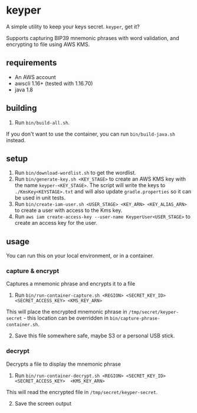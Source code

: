 # keyper

A simple utility to keep your keys secret.  `keyper`, get it?  

Supports capturing BIP39 mnemonic phrases with word validation, and encrypting to file using AWS KMS.

## requirements
- An AWS account
- awscli 1.16+ (tested with 1.16.70)
- java 1.8

## building

1. Run `bin/build-all.sh`.

If you don't want to use the container, you can run `bin/build-java.sh` instead.

## setup

1. Run `bin/download-wordlist.sh` to get the wordlist.
2. Run `bin/generate-key.sh <KEY_STAGE>` to create an AWS KMS key with the name `keyper-<KEY_STAGE>`.
The script will write the keys to `./KmsKey<KEYSTAGE>.txt` and will also update `gradle.properties` so it can be used in unit tests.
3. Run `bin/create-iam-user.sh <USER_STAGE> <KEY_ARN> <KEY_ALIAS_ARN>` to create a user with access to the Kms key.
4. Run `aws iam create-access-key --user-name KeyperUser<USER_STAGE>` to create an access key for the user.

## usage

You can run this on your local environment, or in a container.

### capture & encrypt

Captures a mnemonic phrase and encrypts it to a file

1. Run `bin/run-container-capture.sh <REGION> <SECRET_KEY_ID> <SECRET_ACCESS_KEY> <KMS_KEY_ARN>`

This will place the encrypted mnemonic phrase in `/tmp/secret/keyper-secret` - this location can be overridden in `bin/capture-phrase-container.sh`.

2. Save this file somewhere safe, maybe S3 or a personal USB stick.

### decrypt

Decrypts a file to display the mnemonic phrase

1. Run `bin/run-container-decrypt.sh <REGION> <SECRET_KEY_ID> <SECRET_ACCESS_KEY>  <KMS_KEY_ARN>`

This will read the encrypted file in `/tmp/secret/keyper-secret`.

2. Save the screen output